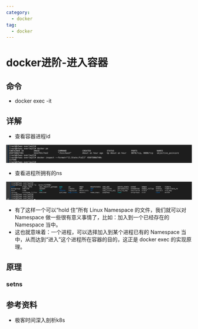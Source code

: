 ```yaml
---
category:
  - docker
tag:
  - docker
---
```

# docker进阶-进入容器

## 命令

- docker exec -it 

## 详解

- 查看容器进程id

![image-20220711005530321](./images/image-20220711005530321.png)

- 查看进程所拥有的ns

![image-20220711005616730](./images/image-20220711005616730.png)

- 有了这样一个可以“hold 住”所有 Linux Namespace 的文件，我们就可以对 Namespace 做一些很有意义事情了，比如：加入到一个已经存在的 Namespace 当中。
- 这也就意味着：一个进程，可以选择加入到某个进程已有的 Namespace 当中，从而达到“进入”这个进程所在容器的目的，这正是 docker exec 的实现原理。

## 原理

### setns





##  参考资料

- 极客时间深入剖析k8s